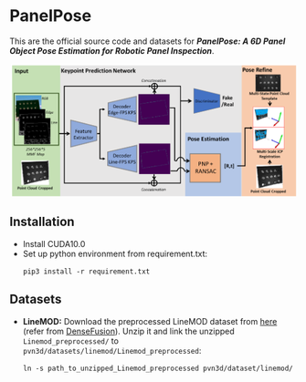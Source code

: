 # PanelPose
This are the official source code and datasets for ***PanelPose: A 6D Panel Object Pose Estimation for Robotic Panel Inspection***. 

<!-- <div align=center> <img width="60%" height="60%" src="image/panelpose.png"/></div> -->


<div align=center><img src="image/panelpose.png" width="500"  /><br/> </div> 



## Installation
- Install CUDA10.0
- Set up python environment from requirement.txt:
  ```shell
  pip3 install -r requirement.txt 
  ```

## Datasets
- **LineMOD:** Download the preprocessed LineMOD dataset from [here](https://drive.google.com/drive/folders/19ivHpaKm9dOrr12fzC8IDFczWRPFxho7) (refer from [DenseFusion](https://github.com/j96w/DenseFusion)). Unzip it and link the unzipped ``Linemod_preprocessed/`` to ``pvn3d/datasets/linemod/Linemod_preprocessed``:
  ```shell
  ln -s path_to_unzipped_Linemod_preprocessed pvn3d/dataset/linemod/
  ```



